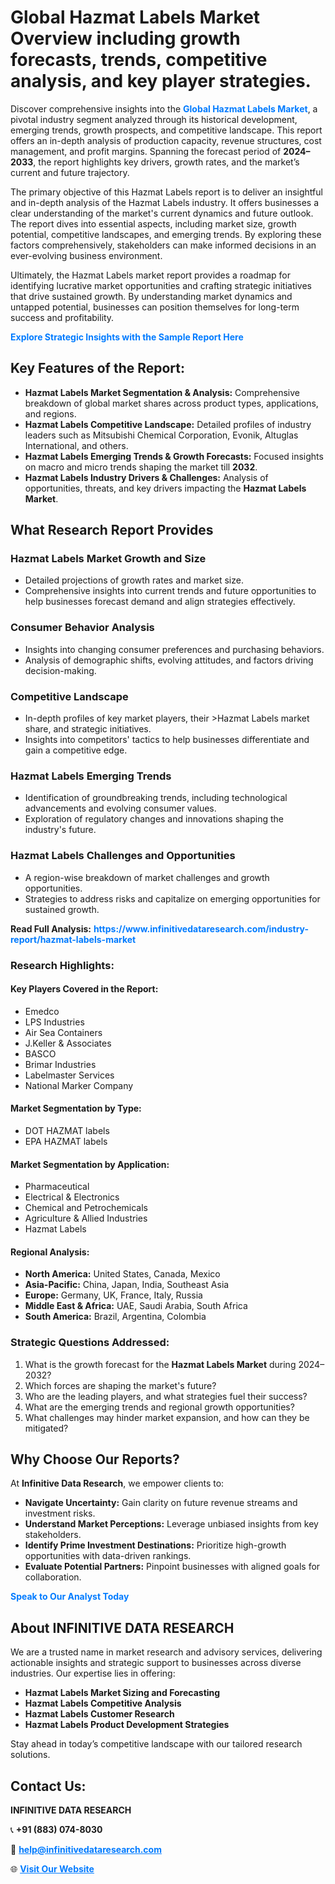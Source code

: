 <h1>Global Hazmat Labels Market Overview including growth forecasts, trends, competitive analysis, and key player strategies.</h1>
<p>
Discover comprehensive insights into the 
<a href="https://www.infinitivedataresearch.com/industry-report/hazmat-labels-market" rel="dofollow" style="color: #007BFF; text-decoration: none;"><strong>Global Hazmat Labels Market</strong></a>, a pivotal industry segment analyzed through its historical development, emerging trends, growth prospects, and competitive landscape. This report offers an in-depth analysis of production capacity, revenue structures, cost management, and profit margins. Spanning the forecast period of <strong>2024–2033</strong>, the report highlights key drivers, growth rates, and the market’s current and future trajectory.
</p>
<p>
The primary objective of this Hazmat Labels report is to deliver an insightful and in-depth analysis of the Hazmat Labels industry. It offers businesses a clear understanding of the market's current dynamics and future outlook. The report dives into essential aspects, including market size, growth potential, competitive landscapes, and emerging trends. By exploring these factors comprehensively, stakeholders can make informed decisions in an ever-evolving business environment.
</p>
<p>
Ultimately, the Hazmat Labels market report provides a roadmap for identifying lucrative market opportunities and crafting strategic initiatives that drive sustained growth. By understanding market dynamics and untapped potential, businesses can position themselves for long-term success and profitability.
</p>
<p>
<a href="https://www.infinitivedataresearch.com/request-sample/reportId=102779" style="color: #007BFF; text-decoration: none;"><strong>Explore Strategic Insights with the Sample Report Here</strong></a>
</p>

<h2>Key Features of the Report:</h2>
<ul>
<li><strong>Hazmat Labels Market Segmentation & Analysis:</strong> Comprehensive breakdown of global market shares across product types, applications, and regions.</li>
<li><strong>Hazmat Labels Competitive Landscape:</strong> Detailed profiles of industry leaders such as Mitsubishi Chemical Corporation, Evonik, Altuglas International, and others.</li>
<li><strong>Hazmat Labels Emerging Trends & Growth Forecasts:</strong> Focused insights on macro and micro trends shaping the market till <strong>2032</strong>.</li>
<li><strong>Hazmat Labels Industry Drivers & Challenges:</strong> Analysis of opportunities, threats, and key drivers impacting the <strong>Hazmat Labels Market</strong>.</li>
</ul>

<h2>What Research Report Provides</h2>
<h3>Hazmat Labels Market Growth and Size</h3>
<ul>
<li>Detailed projections of growth rates and market size.</li>
<li>Comprehensive insights into current trends and future opportunities to help businesses forecast demand and align strategies effectively.</li>
</ul>

<h3>Consumer Behavior Analysis</h3>
<ul>
<li>Insights into changing consumer preferences and purchasing behaviors.</li>
<li>Analysis of demographic shifts, evolving attitudes, and factors driving decision-making.</li>
</ul>

<h3>Competitive Landscape</h3>
<ul>
<li>In-depth profiles of key market players, their >Hazmat Labels market share, and strategic initiatives.</li>
<li>Insights into competitors' tactics to help businesses differentiate and gain a competitive edge.</li>
</ul>

<h3>Hazmat Labels Emerging Trends</h3>
<ul>
<li>Identification of groundbreaking trends, including technological advancements and evolving consumer values.</li>
<li>Exploration of regulatory changes and innovations shaping the industry's future.</li>
</ul>

<h3>Hazmat Labels Challenges and Opportunities</h3>
<ul>
<li>A region-wise breakdown of market challenges and growth opportunities.</li>
<li>Strategies to address risks and capitalize on emerging opportunities for sustained growth.</li>
</ul>
<p><strong>Read Full Analysis:</strong> <a href="https://www.infinitivedataresearch.com/industry-report/hazmat-labels-market" rel="dofollow" style="color: #007BFF; text-decoration: none;"><strong>https://www.infinitivedataresearch.com/industry-report/hazmat-labels-market</strong></a></p>
<h3>Research Highlights:</h3>
<h4>Key Players Covered in the Report:</h4>
<ul><li>Emedco</li><li>LPS Industries</li><li>Air Sea Containers</li><li>J.Keller &amp; Associates</li><li>BASCO</li><li>Brimar Industries</li><li>Labelmaster Services</li><li>National Marker Company</li></ul>
<h4>Market Segmentation by Type:</h4>
<ul><li>DOT HAZMAT labels</li><li>EPA HAZMAT labels</li></ul>
<h4>Market Segmentation by Application:</h4>
<ul><li>Pharmaceutical</li><li>Electrical &amp; Electronics</li><li>Chemical and Petrochemicals</li><li>Agriculture &amp; Allied Industries</li><li>Hazmat Labels</li></ul>

<h4>Regional Analysis:</h4>
<ul>
<li><strong>North America:</strong> United States, Canada, Mexico</li>
<li><strong>Asia-Pacific:</strong> China, Japan, India, Southeast Asia</li>
<li><strong>Europe:</strong> Germany, UK, France, Italy, Russia</li>
<li><strong>Middle East & Africa:</strong> UAE, Saudi Arabia, South Africa</li>
<li><strong>South America:</strong> Brazil, Argentina, Colombia</li>
</ul>

<h3>Strategic Questions Addressed:</h3>
<ol>
<li>What is the growth forecast for the <strong>Hazmat Labels Market</strong> during 2024–2032?</li>
<li>Which forces are shaping the market's future?</li>
<li>Who are the leading players, and what strategies fuel their success?</li>
<li>What are the emerging trends and regional growth opportunities?</li>
<li>What challenges may hinder market expansion, and how can they be mitigated?</li>
</ol>

<h2>Why Choose Our Reports?</h2>
<p>At <strong>Infinitive Data Research</strong>, we empower clients to:</p>
<ul>
<li><strong>Navigate Uncertainty:</strong> Gain clarity on future revenue streams and investment risks.</li>
<li><strong>Understand Market Perceptions:</strong> Leverage unbiased insights from key stakeholders.</li>
<li><strong>Identify Prime Investment Destinations:</strong> Prioritize high-growth opportunities with data-driven rankings.</li>
<li><strong>Evaluate Potential Partners:</strong> Pinpoint businesses with aligned goals for collaboration.</li>
</ul>
<p><a href="https://www.infinitivedataresearch.com/industry-report/hazmat-labels-market" rel="dofollow" style="color: #007BFF; text-decoration: none;"><strong>Speak to Our Analyst Today</strong></a></p>

<h2>About INFINITIVE DATA RESEARCH</h2>
<p>We are a trusted name in market research and advisory services, delivering actionable insights and strategic support to businesses across diverse industries. Our expertise lies in offering:</p>
<ul>
<li><strong>Hazmat Labels Market Sizing and Forecasting</strong></li>
<li><strong>Hazmat Labels Competitive Analysis</strong></li>
<li><strong>Hazmat Labels Customer Research</strong></li>
<li><strong>Hazmat Labels Product Development Strategies</strong></li>
</ul>
<p>Stay ahead in today’s competitive landscape with our tailored research solutions.</p>

<h2>Contact Us:</h2>
<p><strong>INFINITIVE DATA RESEARCH</strong></p>
<p>📞 <strong>+91 (883) 074-8030</strong></p>
<p>📧 <strong><a href="mailto:help@infinitivedataresearch.com" style="color: #007BFF;">help@infinitivedataresearch.com</a></strong></p>
<p>🌐 <strong><a href="https://www.infinitivedataresearch.com" rel="dofollow" style="color: #007BFF;">Visit Our Website</a></strong></p>